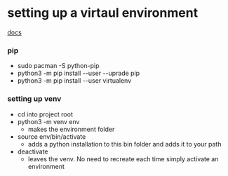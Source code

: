 # setting up a virtaul environment
[docs](https://packaging.python.org/guides/installing-using-pip-and-virtual-environments/)

### pip
- sudo pacman -S python-pip
- python3 -m pip install --user --uprade pip
- python3 -m pip install --user virtualenv

### setting up venv
- cd into project root
- python3 -m venv env
    - makes the environment folder
- source env/bin/activate
    - adds a python installation to this bin folder and adds it to your path
- deactivate
    - leaves the venv. No need to recreate each time simply activate an environment
